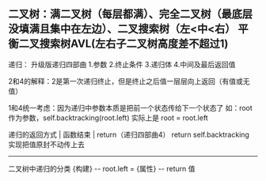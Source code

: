 二叉树：满二叉树（每层都满）、完全二叉树（最底层没填满且集中在左边）、二叉搜索树（左<中<右）
        平衡二叉搜索树AVL(左右子二叉树高度差不超过1)
--------------------------------------------------------------------


递归：
升级版递归四部曲
1.参数
2.终止条件
3.递归体
4.中间及最后返回值

2和4的解释：2是第一次递归终止，但是终止之后值一层层向上返回（有值或无值）

1和4统一考虑：因为递归中参数本质是把前一个状态传给下一个状态了 
如：root作为参数，self.backtracking(root.left) 实际上是 root = root.left

递归的返回方式 | 函数结束
              | return（递归四部曲4）   return self.backtracking 实现把值原封不动传上去

-------------------------------------------------------------------


二叉树中递归的分类
{构建} -- root.left =
{属性} -- return 值

